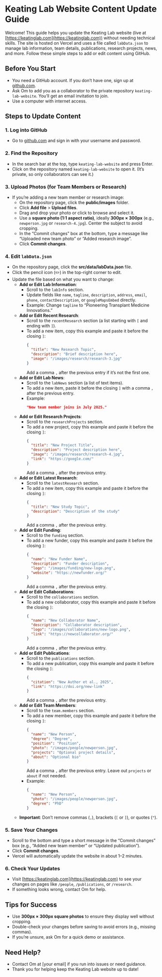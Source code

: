 # Keating Lab Website Content Update Guide

Welcome! This guide helps you update the Keating Lab website (live at [https://keatinglab.com](https://keatinglab.com)) without needing technical skills. The site is hosted on Vercel and uses a file called `labData.json` to manage lab information, team details, publications, research projects, news, and more. Follow these simple steps to add or edit content using GitHub.

## Before You Start
- You need a GitHub account. If you don’t have one, sign up at [github.com](https://github.com).
- Ask Om to add you as a collaborator to the private repository `keating-lab-website`. You’ll get an email invitation to join.
- Use a computer with internet access.

## Steps to Update Content

### 1. Log into GitHub
- Go to [github.com](https://github.com) and sign in with your username and password.

### 2. Find the Repository
- In the search bar at the top, type `keating-lab-website` and press Enter.
- Click on the repository named `keating-lab-website` to open it. (It’s private, so only collaborators can see it.)

### 3. Upload Photos (for Team Members or Research)
- If you’re adding a new team member or research image:
  - On the repository page, click the **public/images** folder.
  - Click **Add file** > **Upload files**.
  - Drag and drop your photo or click to browse and select it.
  - Use a **square photo (1:1 aspect ratio)**, ideally **300px × 300px** (e.g., `newperson.jpg` or `research-4.jpg`). Center the subject to avoid cropping.
  - In the “Commit changes” box at the bottom, type a message like “Uploaded new team photo” or “Added research image”.
  - Click **Commit changes**.

### 4. Edit `labData.json`
- On the repository page, click the **src/data/labData.json** file.
- Click the pencil icon (✏️) in the top-right corner to edit.
- Update the file based on what you want to change:
  - **Add or Edit Lab Information**:
    - Scroll to the `labInfo` section.
    - Update fields like `name`, `tagline`, `description`, `address`, `email`, `phone`, `contactDescription`, or `googleMapsEmbed` directly.
    - Example: Change `tagline` to “Pioneering Transplant Medicine Innovations.”
  - **Add or Edit Recent Research**:
    - Scroll to the `recentResearch` section (a list starting with `[` and ending with `]`).
    - To add a new item, copy this example and paste it before the closing `]`:
      ```json
      {
        "title": "New Research Topic",
        "description": "Brief description here",
        "image": "/images/research/research-3.jpg"
      }
      ```
      Add a comma `,` after the previous entry if it’s not the first one.
  - **Add or Edit Lab News**:
    - Scroll to the `labNews` section (a list of text items).
    - To add a new item, paste it before the closing `]` with a comma `,` after the previous entry.
    - Example:
      ```json
      "New team member joins in July 2025."
      ```
  - **Add or Edit Research Projects**:
    - Scroll to the `researchProjects` section.
    - To add a new project, copy this example and paste it before the closing `]`:
      ```json
      {
        "title": "New Project Title",
        "description": "Project description here",
        "image": "/images/research/research-4.jpg",
        "link": "https://google.com/"
      }
      ```
      Add a comma `,` after the previous entry.
  - **Add or Edit Latest Research**:
    - Scroll to the `latestResearch` section.
    - To add a new item, copy this example and paste it before the closing `]`:
      ```json
      {
        "title": "New Study Topic",
        "description": "Description of the study"
      }
      ```
      Add a comma `,` after the previous entry.
  - **Add or Edit Funding**:
    - Scroll to the `funding` section.
    - To add a new funder, copy this example and paste it before the closing `]`:
      ```json
      {
        "name": "New Funder Name",
        "description": "Funder description",
        "logo": "/images/funding/new-logo.png",
        "website": "https://newfunder.org/"
      }
      ```
      Add a comma `,` after the previous entry.
  - **Add or Edit Collaborations**:
    - Scroll to the `collaborations` section.
    - To add a new collaborator, copy this example and paste it before the closing `]`:
      ```json
      {
        "name": "New Collaborator Name",
        "description": "Collaborator description",
        "logo": "/images/collaborations/new-logo.png",
        "link": "https://newcollaborator.org/"
      }
      ```
      Add a comma `,` after the previous entry.
  - **Add or Edit Publications**:
    - Scroll to the `publications` section.
    - To add a new publication, copy this example and paste it before the closing `]`:
      ```json
      {
        "citation": "New Author et al., 2025",
        "link": "https://doi.org/new-link"
      }
      ```
      Add a comma `,` after the previous entry.
  - **Add or Edit Team Members**:
    - Scroll to the `team.members` section.
    - To add a new member, copy this example and paste it before the closing `]`:
      ```json
      {
        "name": "New Person",
        "degree": "Degree",
        "position": "Position",
        "photo": "/images/people/newperson.jpg",
        "projects": "Optional project details",
        "about": "Optional bio"
      }
      ```
      Add a comma `,` after the previous entry. Leave out `projects` or `about` if not needed.
    - Example:
      ```json
      {
        "name": "New Person",
        "photo": "/images/people/newperson.jpg",
        "degree": "PhD"
      }
      ```
  - **Important**: Don’t remove commas (`,`), brackets (`[` or `]`), or quotes (`"`).

### 5. Save Your Changes
- Scroll to the bottom and type a short message in the “Commit changes” box (e.g., “Added new team member” or “Updated publication”).
- Click **Commit changes**.
- Vercel will automatically update the website in about 1–2 minutes.

### 6. Check Your Updates
- Visit [https://keatinglab.com](https://keatinglab.com) to see your changes on pages like `/people`, `/publications`, or `/research`.
- If something looks wrong, contact Om for help.

## Tips for Success
- Use **300px × 300px square photos** to ensure they display well without cropping.
- Double-check your changes before saving to avoid errors (e.g., missing commas).
- If you’re unsure, ask Om for a quick demo or assistance.

## Need Help?
- Contact Om at [your email] if you run into issues or need guidance.
- Thank you for helping keep the Keating Lab website up to date!